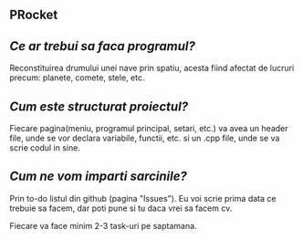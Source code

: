 ## PRocket

## *Ce ar trebui sa faca programul?*

Reconstituirea drumului unei nave prin spatiu, acesta fiind afectat de lucruri precum: planete, comete, stele, etc.

## *Cum este structurat proiectul?*

Fiecare pagina(meniu, programul principal, setari, etc.) va avea un header file, unde se vor declara variabile, functii, etc. si un .cpp file, unde se va scrie codul in sine.

## *Cum ne vom imparti sarcinile?*

Prin to-do listul din github (pagina "Issues"). Eu voi scrie prima data ce trebuie sa facem, dar poti pune si tu daca vrei sa facem cv.

Fiecare va face minim 2-3 task-uri pe saptamana.



